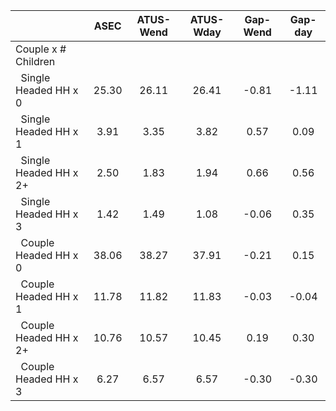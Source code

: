 
|                      |         ASEC |    ATUS-Wend |    ATUS-Wday |     Gap-Wend |      Gap-day |
| -------------------- | :----------: | :----------: | :----------: | :----------: | :----------: |
| Couple x # Children  |              |              |              |              |              |
| &nbsp;&nbsp;Single Headed HH x 0 |        25.30 |        26.11 |        26.41 |        -0.81 |        -1.11 |
| &nbsp;&nbsp;Single Headed HH x 1 |         3.91 |         3.35 |         3.82 |         0.57 |         0.09 |
| &nbsp;&nbsp;Single Headed HH x 2+ |         2.50 |         1.83 |         1.94 |         0.66 |         0.56 |
| &nbsp;&nbsp;Single Headed HH x 3 |         1.42 |         1.49 |         1.08 |        -0.06 |         0.35 |
| &nbsp;&nbsp;Couple Headed HH x 0 |        38.06 |        38.27 |        37.91 |        -0.21 |         0.15 |
| &nbsp;&nbsp;Couple Headed HH x 1 |        11.78 |        11.82 |        11.83 |        -0.03 |        -0.04 |
| &nbsp;&nbsp;Couple Headed HH x 2+ |        10.76 |        10.57 |        10.45 |         0.19 |         0.30 |
| &nbsp;&nbsp;Couple Headed HH x 3 |         6.27 |         6.57 |         6.57 |        -0.30 |        -0.30 |

